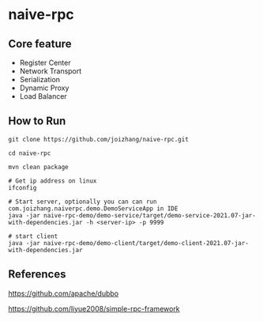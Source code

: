# naive-rpc

## Core feature
- Register Center
- Network Transport
- Serialization
- Dynamic Proxy
- Load Balancer

## How to Run

```shell
git clone https://github.com/joizhang/naive-rpc.git

cd naive-rpc

mvn clean package

# Get ip address on linux
ifconfig 

# Start server, optionally you can can run com.joizhang.naiverpc.demo.DemoServiceApp in IDE
java -jar naive-rpc-demo/demo-service/target/demo-service-2021.07-jar-with-dependencies.jar -h <server-ip> -p 9999

# start client
java -jar naive-rpc-demo/demo-client/target/demo-client-2021.07-jar-with-dependencies.jar
```

## References

https://github.com/apache/dubbo

https://github.com/liyue2008/simple-rpc-framework